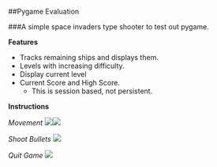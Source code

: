 ##Pygame Evaluation

###A simple space invaders type shooter to test out pygame.

**Features**

* Tracks remaining ships and displays them.
* Levels with increasing difficulty.
* Display current level
* Current Score and High Score.
    * This is session based, not persistent.

**Instructions**

*Movement*
![](https://d1nhio0ox7pgb.cloudfront.net/_img/v_collection_png/32x32/shadow/keyboard_key_left.png)![](https://d1nhio0ox7pgb.cloudfront.net/_img/v_collection_png/32x32/shadow/keyboard_key_right.png)

*Shoot Bullets*
![](https://d1nhio0ox7pgb.cloudfront.net/_img/v_collection_png/32x32/shadow/keyboard_key_wide.png)

*Quit Game*
![](https://d1nhio0ox7pgb.cloudfront.net/_img/v_collection_png/32x32/shadow/keyboard_key_q.png)
